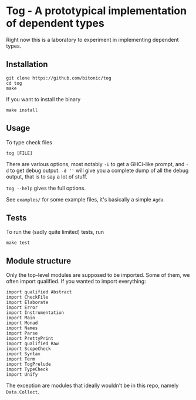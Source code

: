 # Tog - A prototypical implementation of dependent types

Right now this is a laboratory to experiment in implementing dependent
types.

## Installation

    git clone https://github.com/bitonic/tog
    cd tog
    make

If you want to install the binary

    make install

## Usage

To type check files

    tog [FILE]

There are various options, most notably `-i` to get a GHCi-like prompt,
and `-d` to get debug output.  `-d ''` will give you a complete dump of
all the debug output, that is to say a lot of stuff.

`tog --help` gives the full options.

See `examples/` for some example files, it's basically a simple `Agda`.

## Tests

To run the (sadly quite limited) tests, run

    make test

## Module structure

Only the top-level modules are supposed to be imported.  Some of them,
we often import qualified.  If you wanted to import everything:

    import qualified Abstract
    import CheckFile
    import Elaborate
    import Error
    import Instrumentation
    import Main
    import Monad
    import Names
    import Parse
    import PrettyPrint
    import qualified Raw
    import ScopeCheck
    import Syntax
    import Term
    import TogPrelude
    import TypeCheck
    import Unify

The exception are modules that ideally wouldn't be in this repo, namely
`Data.Collect`.